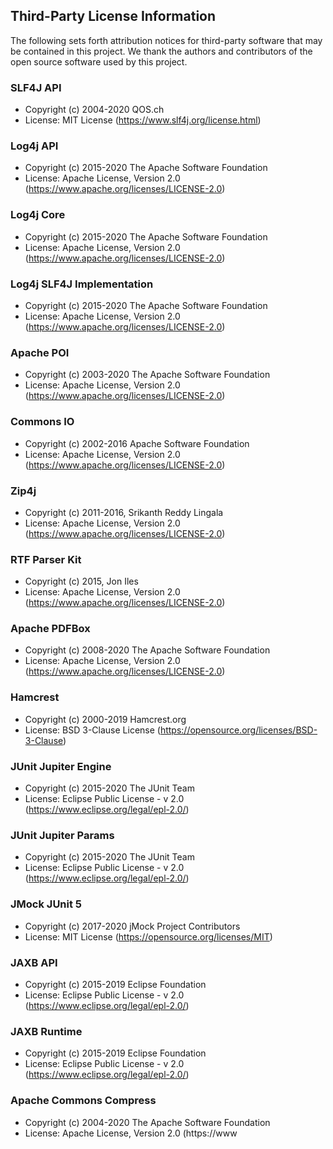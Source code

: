 ## Third-Party License Information

The following sets forth attribution notices for third-party software that may be contained in this project. We thank the authors and contributors of the open source software used by this project.

### SLF4J API

- Copyright (c) 2004-2020 QOS.ch
- License: MIT License (https://www.slf4j.org/license.html)

### Log4j API

- Copyright (c) 2015-2020 The Apache Software Foundation
- License: Apache License, Version 2.0 (https://www.apache.org/licenses/LICENSE-2.0)

### Log4j Core

- Copyright (c) 2015-2020 The Apache Software Foundation
- License: Apache License, Version 2.0 (https://www.apache.org/licenses/LICENSE-2.0)

### Log4j SLF4J Implementation

- Copyright (c) 2015-2020 The Apache Software Foundation
- License: Apache License, Version 2.0 (https://www.apache.org/licenses/LICENSE-2.0)

### Apache POI

- Copyright (c) 2003-2020 The Apache Software Foundation
- License: Apache License, Version 2.0 (https://www.apache.org/licenses/LICENSE-2.0)

### Commons IO

- Copyright (c) 2002-2016 Apache Software Foundation
- License: Apache License, Version 2.0 (https://www.apache.org/licenses/LICENSE-2.0)

### Zip4j

- Copyright (c) 2011-2016, Srikanth Reddy Lingala
- License: Apache License, Version 2.0 (https://www.apache.org/licenses/LICENSE-2.0)

### RTF Parser Kit

- Copyright (c) 2015, Jon Iles
- License: Apache License, Version 2.0 (https://www.apache.org/licenses/LICENSE-2.0)

### Apache PDFBox

- Copyright (c) 2008-2020 The Apache Software Foundation
- License: Apache License, Version 2.0 (https://www.apache.org/licenses/LICENSE-2.0)

### Hamcrest

- Copyright (c) 2000-2019 Hamcrest.org
- License: BSD 3-Clause License (https://opensource.org/licenses/BSD-3-Clause)

### JUnit Jupiter Engine

- Copyright (c) 2015-2020 The JUnit Team
- License: Eclipse Public License - v 2.0 (https://www.eclipse.org/legal/epl-2.0/)

### JUnit Jupiter Params

- Copyright (c) 2015-2020 The JUnit Team
- License: Eclipse Public License - v 2.0 (https://www.eclipse.org/legal/epl-2.0/)

### JMock JUnit 5

- Copyright (c) 2017-2020 jMock Project Contributors
- License: MIT License (https://opensource.org/licenses/MIT)

### JAXB API

- Copyright (c) 2015-2019 Eclipse Foundation
- License: Eclipse Public License - v 2.0 (https://www.eclipse.org/legal/epl-2.0/)

### JAXB Runtime

- Copyright (c) 2015-2019 Eclipse Foundation
- License: Eclipse Public License - v 2.0 (https://www.eclipse.org/legal/epl-2.0/)

### Apache Commons Compress

- Copyright (c) 2004-2020 The Apache Software Foundation
- License: Apache License, Version 2.0 (https://www
